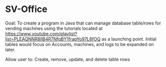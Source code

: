 # SV-Office

Goal: To create a program in Java that can manage database table/rows for vending machines
using the tutorials located at https://www.youtube.com/playlist?list=PLEAQNNR8IlB4R7NfqBY1frapYo97L6fOQ
as a launching point.
Initial tables would focus on Accounts, machines, and logs to be expanded on later.

Allow user to: Create, remove, update, and delete table rows